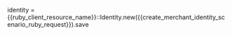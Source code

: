 identity = {{ruby_client_resource_name}}::Identity.new({{create_merchant_identity_scenario_ruby_request}}).save
